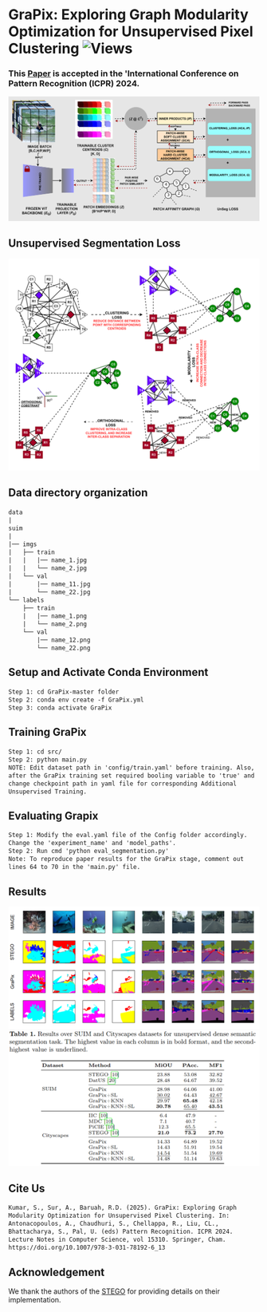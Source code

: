 # GraPix: Exploring Graph Modularity Optimization for Unsupervised Pixel Clustering ![Views](https://komarev.com/ghpvc/?username=SonalKumar95)
### This [Paper](https://doi.org/10.1007/978-3-031-78192-6_13) is accepted in the 'International Conference on Pattern Recognition (ICPR) 2024.
![Block](gRApIX.png)

## Unsupervised Segmentation Loss
![Block](GRAPIX_Loss.png)

## Data directory organization
```
data
|
suim
|
|── imgs
|   ├── train
|   |   |── name_1.jpg
|   |   └── name_2.jpg
|   └── val
|       |── name_11.jpg
|       └── name_22.jpg
└── labels
    ├── train
    |   |── name_1.png
    |   └── name_2.png
    └── val
        |── name_12.png
        └── name_22.png
```
## Setup and Activate Conda Environment
```
Step 1: cd GraPix-master folder
Step 2: conda env create -f GraPix.yml
Step 3: conda activate GraPix
```
## Training GraPix
```
Step 1: cd src/
Step 2: python main.py
NOTE: Edit dataset path in 'config/train.yaml' before training. Also, after the GraPix training set required booling variable to 'true' and change checkpoint path in yaml file for corresponding Additional Unsupervised Training.
```
## Evaluating Grapix
```
Step 1: Modify the eval.yaml file of the Config folder accordingly. Change the 'experiment_name' and 'model_paths'.
Step 2: Run cmd 'python eval_segmentation.py'
Note: To reproduce paper results for the GraPix stage, comment out lines 64 to 70 in the 'main.py' file. 
```
## Results
![Block](QualitativeResults.png)
![Block](QuantitativeResults.png)

## Cite Us
```
Kumar, S., Sur, A., Baruah, R.D. (2025). GraPix: Exploring Graph Modularity Optimization for Unsupervised Pixel Clustering. In: Antonacopoulos, A., Chaudhuri, S., Chellappa, R., Liu, CL., Bhattacharya, S., Pal, U. (eds) Pattern Recognition. ICPR 2024. Lecture Notes in Computer Science, vol 15310. Springer, Cham. https://doi.org/10.1007/978-3-031-78192-6_13 
```
## Acknowledgement
We thank the authors of the [STEGO](https://github.com/mhamilton723/STEGO) for providing details on their implementation.
